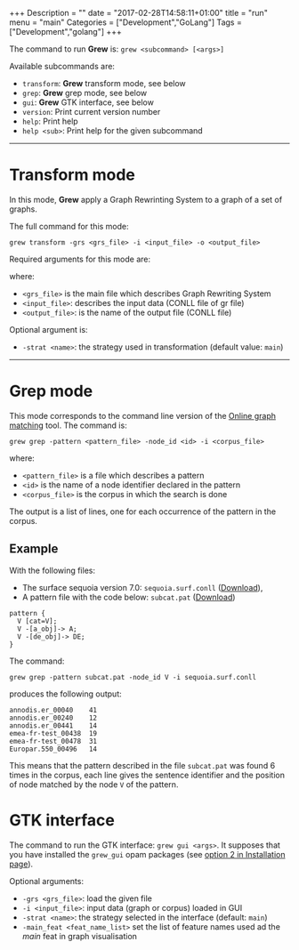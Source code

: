 +++
Description = ""
date = "2017-02-28T14:58:11+01:00"
title = "run"
menu = "main"
Categories = ["Development","GoLang"]
Tags = ["Development","golang"]
+++

The command to run **Grew** is: `grew <subcommand> [<args>]`

Available subcommands are:

  * `transform`: **Grew** transform mode, see below
  * `grep`: **Grew** grep mode, see below
  * `gui`: **Grew** GTK interface, see below
  * `version`:    Print current version number
  * `help`: Print help
  * `help <sub>`:  Print help for the given subcommand

---

# Transform mode

In this mode, **Grew** apply a Graph Rewrinting System to a graph of a set of graphs.

The full command for this mode:

`grew transform -grs <grs_file> -i <input_file> -o <output_file>`

Required arguments for this mode are:

where:

 * `<grs_file>` is the main file which describes Graph Rewriting System
 * `<input_file>`: describes the input data (CONLL file of gr file)
 * `<output_file>`: is the name of the output file (CONLL file)

Optional argument is:

 * `-strat <name>`: the strategy used in transformation (default value: `main`)

---

# Grep mode

This mode corresponds to the command line version of the [Online graph matching](http://grew.loria.fr/demo) tool.
The command is:

`grew grep -pattern <pattern_file> -node_id <id> -i <corpus_file>`

where:

  * `<pattern_file>` is a file which describes a pattern
  * `<id>` is the name of a node identifier declared in the pattern
  * `<corpus_file>` is the corpus in which the search is done

The output is a list of lines, one for each occurrence of the pattern in the corpus.

## Example

With the following files:

 * The surface sequoia version 7.0: `sequoia.surf.conll` ([Download](https://gitlab.inria.fr/sequoia/deep-sequoia/raw/master/tags/sequoia-7.0/sequoia.surf.conll)),
 * A pattern file with the code below: `subcat.pat` ([Download](https://gitlab.inria.fr/grew/grew_doc/raw/master/static/examples/grep/subcat.pat))

```
pattern {
  V [cat=V];
  V -[a_obj]-> A;
  V -[de_obj]-> DE;
}
```

The command:

`grew grep -pattern subcat.pat -node_id V -i sequoia.surf.conll`

produces the following output:

```
annodis.er_00040	41
annodis.er_00240	12
annodis.er_00441	14
emea-fr-test_00438	19
emea-fr-test_00478	31
Europar.550_00496	14
```

This means that the pattern described in the file `subcat.pat` was found 6 times in the corpus, each line gives the sentence identifier and the position of node matched by the node `V` of the pattern.

# GTK interface

The command to run the GTK interface: `grew gui <args>`.
It supposes that you have installed the `grew_gui` opam packages (see [option 2 in Installation page](../installation#option-2-installation-of-the-gtk-interface)).

Optional arguments:

 * `-grs <grs_file>`: load the given file
 * `-i <input_file>`: input data (graph or corpus) loaded in GUI
 * `-strat <name>`: the strategy selected in the interface (default: `main`)
 * `-main_feat <feat_name_list>` set the list of feature names used ad the *main* feat in graph visualisation
